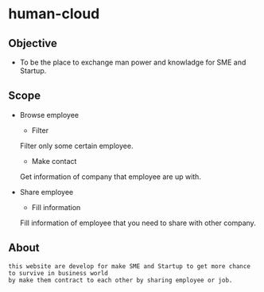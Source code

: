 # human-cloud

## Objective

* To be the place to exchange man power and knowladge for SME and Startup.

## Scope

* Browse employee

	+ Filter

   Filter only some certain employee.

	+ Make contact

   Get information of company that employee are up with.

* Share employee

	+ Fill information

   Fill information of employee that you need to share with other company.


## About

	this website are develop for make SME and Startup to get more chance to survive in business world
	by make them contract to each other by sharing employee or job.
